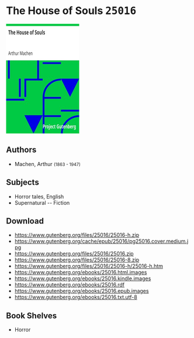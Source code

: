 # The House of Souls <kbd>25016</kbd>

![](./cover.medium.jpg "")

## Authors


 - Machen, Arthur <small>(1863 - 1947)</small>

## Subjects


 - Horror tales, English
 - Supernatural -- Fiction

## Download


 - https://www.gutenberg.org/files/25016/25016-h.zip
 - https://www.gutenberg.org/cache/epub/25016/pg25016.cover.medium.jpg
 - https://www.gutenberg.org/files/25016/25016.zip
 - https://www.gutenberg.org/files/25016/25016-8.zip
 - https://www.gutenberg.org/files/25016/25016-h/25016-h.htm
 - https://www.gutenberg.org/ebooks/25016.html.images
 - https://www.gutenberg.org/ebooks/25016.kindle.images
 - https://www.gutenberg.org/ebooks/25016.rdf
 - https://www.gutenberg.org/ebooks/25016.epub.images
 - https://www.gutenberg.org/ebooks/25016.txt.utf-8

## Book Shelves


 - Horror
